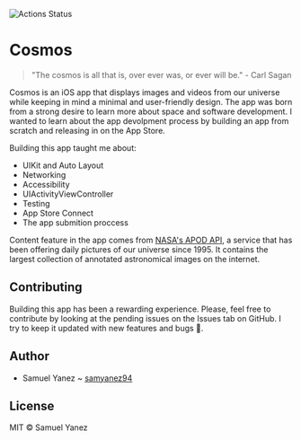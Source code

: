 ![Actions Status](https://github.com/samyanez94/Cosmos/workflows/Build%20&%20Test/badge.svg)

# Cosmos

> "The cosmos is all that is, over ever was, or ever will be." - Carl Sagan

Cosmos is an iOS app that displays images and videos from our universe while keeping in mind a minimal and user-friendly design. The app was born from a strong desire to learn more about space and software development. I wanted to learn about the app devolpment process by building an app from scratch and releasing in on the App Store.

Building this app taught me about:

* UIKit and Auto Layout
* Networking
* Accessibility
* UIActivityViewController
* Testing
* App Store Connect
* The app submition proccess

Content feature in the app comes from [NASA's APOD API](https://api.nasa.gov), a service that has been offering daily pictures of our universe since 1995. It contains the largest collection of annotated astronomical images on the internet. 

## Contributing

Building this app has been a rewarding experience. Please, feel free to contribute by looking at the pending issues on the Issues tab on GitHub. I try to keep it updated with new features and bugs 🐛.

## Author
* Samuel Yanez ~ [samyanez94](https://github.com/samyanez94)

## License

MIT © Samuel Yanez
